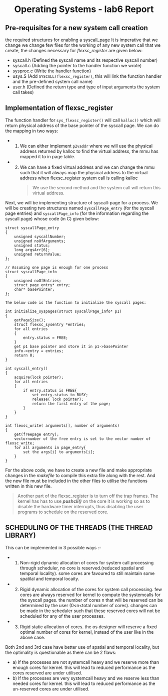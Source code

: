 <h1 style="text-align: center;">Operating Systems - lab6 Report</h1>

## Pre-requisites for a new system call creation
the required structures for enabling a syscall_page 
It is imperative that we change we change few files for the working of any new system call that we create, the changes necessary for *flexsc_register* are given below:

- syscall.h (Defined the syscall name and its respective syscall number)
- syscall.c (Adding the pointer to the handler function we wrote)
- sysproc.c (Write the handler function)
- usys.S (Add `SYSCALL(flexsc_register)`, this will link the function handler and the pre-defined system call name)
- user.h (Defined the return type and type of input arguments the system call takes)

## Implementation of flexsc_register

The function handler for `sys_flexsc_register()` will call `kalloc()` which will return physical address of the base pointer of the syscall page. We can do the mapping in two ways:

- 1. We can either implement `p2vaddr` where we will use the physical address returned by kalloc to find the virtual address, the mmu has mapped it to in page table.
- 2. We can have a fixed virtual address and we can change the mmu such that it will always map the physical address to the virtual address when flexsc_register system call is calling kalloc
     > We use the second method and the system call will return this virtual address.

Next, we will be implementing structure of syscall-page for a process. We will be creating two structures named `syscallPage_entry` (for the syscall page entries) and `syscallPage_info` (for the information regarding the syscall page) whose code (in C) given below:
```
struct syscallPage_entry
{
    unsigned syscallNumber;
    unsigned noOfArguments;
    unsigned status;
    long argsArr[6];
    unsigned returnValue;
};

// Assuming one page is enough for one process
struct syscallPage_info
{
    unsigned noOfEntries;
    struct page_entry* entry;
    char* basePointer;
};

The below code is the function to initialize the syscall pages:

int initialize_syspages(struct syscallPage_info* p1)
{
    getPageSize();
    struct flexsc_sysentry *entries;
    for all entries
    {
        entry.status = FREE;
    }
    get p1 base pointer and store it in p1->basePointer
    info->entry = entries;
    return 0;
}

int syscall_entry()
{
    acquire(lock pointer);
    for all entries
    {
        if entry.status is FREE{
            set entry.status to BUSY;
            release( lock pointer);
            return the first entry of the page;
        }
    }
}

int flexsc_write( arguments[], number of arguments)
{
    get(freepage entry);
    vectornumber of the free entry is set to the vector number of flexsc_write;
    for all arguments in page_entry{
        set the args[i] to arguments[i];
    }
}
```
For the above code, we have to create a new file and make appropriate changes in the *makefile* to compile this extra file along with the rest. And the new file must be included in the other files to utilise the functions written in this new file.

> Another part of the flexsc_register is to turn off the trap frames. The kernel has has to use ***pushcli()*** on the core it is working so as to disable the hardware timer interrupts, thus disabling the user programs to schedule on the reserved core.

## SCHEDULING OF THE THREADS (THE THREAD LIBRARY)
This can be implemented in 3 possible ways :-

- 1) Non-rigid dynamic allocation of cores for system call processing through scheduler, no core is reserved.(reduced spatial and temporal locality). some cores are favoured to still maintain some spatilal and temporal locaity.
- 2) Rigid dynamic allocation of the cores for system call processing. few cores are always reserved for kernel to compute the systemcalls for the syscall pages. the number of cores n that will be reserved can be determined by the user (0<n<total number of cores). changes can be made in the scheduler such that these reserved cores will not be scheduled for any of the user processes.
- 3) Rigid static allocation of cores. the os designer will reserve a fixed optimal number of cores for kernel, instead of the user like in the above case.

Both 2nd and 3rd case have better use of spatial and temporal locality, but the optimality is questionable as there can be 2 flaws:

- a) If the processes are not systemcall heavy and we reserve more than enough cores for kernel. this will lead to reduced performance as the cores reserved are under utilised.
- b) If the processes are very systemcall heavy and we reserve less than needed cores for kernel. this will lead to reduced performance as the un-reserved cores are under utilised.
